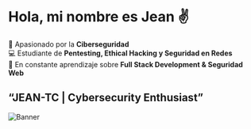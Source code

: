 # Hola, mi nombre es Jean ✌️ 

🔐 Apasionado por la **Ciberseguridad**  
💻 Estudiante de **Pentesting, Ethical Hacking y Seguridad en Redes**  
🚀 En constante aprendizaje sobre **Full Stack Development & Seguridad Web**  

## “JEAN-TC | Cybersecurity Enthusiast”  
![Banner](https://github.com/JEAN-TC/JEAN-TC-/blob/main/JEAN-TC_CyberSecurity_BN.jpg?raw=true)
